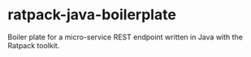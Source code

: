 # ratpack-java-boilerplate
Boiler plate for a micro-service REST endpoint written in Java with the Ratpack toolkit.
